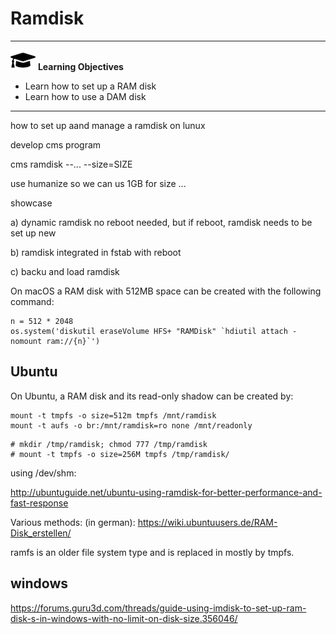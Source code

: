 # Ramdisk

---

![](images/learning.png) **Learning Objectives**

* Learn how to set up a RAM disk
* Learn how to use a DAM disk

---

how to set up aand manage a ramdisk on lunux

develop cms program 


cms ramdisk --... --size=SIZE

use humanize so we can us 1GB for size ...

showcase 

a) dynamic ramdisk no reboot needed, but if reboot, ramdisk needs to
be set up new

b) ramdisk integrated in fstab with reboot

c) backu and load ramdisk


On macOS a RAM disk with 512MB space can be created with the following
command:

```
n = 512 * 2048
os.system('diskutil eraseVolume HFS+ "RAMDisk" `hdiutil attach -nomount ram://{n}`')
```

## Ubuntu

On Ubuntu, a RAM disk and its read-only shadow can be created by:

```
mount -t tmpfs -o size=512m tmpfs /mnt/ramdisk
mount -t aufs -o br:/mnt/ramdisk=ro none /mnt/readonly
```

```
# mkdir /tmp/ramdisk; chmod 777 /tmp/ramdisk
# mount -t tmpfs -o size=256M tmpfs /tmp/ramdisk/
```

using /dev/shm: 

http://ubuntuguide.net/ubuntu-using-ramdisk-for-better-performance-and-fast-response

Various methods:
(in german): https://wiki.ubuntuusers.de/RAM-Disk_erstellen/

ramfs is an older file system type and is replaced in mostly by tmpfs.

## windows

https://forums.guru3d.com/threads/guide-using-imdisk-to-set-up-ram-disk-s-in-windows-with-no-limit-on-disk-size.356046/
